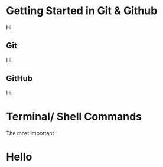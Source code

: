 # Getting Started in Git & Github

Hi

## Git

Hi

## GitHub

Hi

# Terminal/ Shell Commands

The most important

# Hello 
